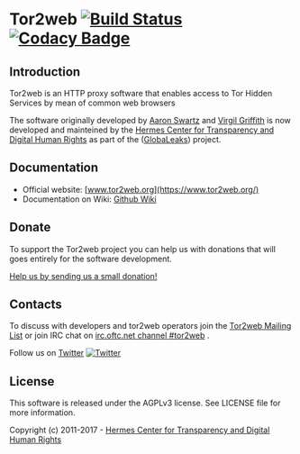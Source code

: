 Tor2web [![Build Status](https://travis-ci.org/globaleaks/Tor2web.svg?branch=master)](https://travis-ci.org/globaleaks/Tor2web) [![Codacy Badge](https://api.codacy.com/project/badge/Grade/9278ba439d154cf783d9a84743b174f4)](https://www.codacy.com/app/GlobaLeaks/Tor2web?utm_source=github.com&amp;utm_medium=referral&amp;utm_content=globaleaks/Tor2web&amp;utm_campaign=Badge_Grade)
==========

## Introduction
Tor2web is an HTTP proxy software that enables access to Tor Hidden Services by mean of common web browsers

The software originally developed by [Aaron Swartz](https://en.wikipedia.org/wiki/Aaron_Swartz) and [Virgil Griffith](https://en.wikipedia.org/wiki/Virgil_Griffith) is now developed and mainteined by the [Hermes Center for Transparency and Digital Human Rights](https://www.hermescenter.org) as part of the ([GlobaLeaks](https://github.com/globaleaks/GlobaLeaks/wiki/)) project.

## Documentation
* Official website: [www.tor2web.org](https://www.tor2web.org/)
* Documentation on Wiki: [Github Wiki](https://github.com/globaleaks/tor2web/wiki)

## Donate
To support the Tor2web project you can help us with donations that will goes entirely for the software development.

[Help us by sending us a small donation!](https://www.hermescenter.org/home/about-mission/support-us/)

## Contacts
To discuss with developers and tor2web operators join the [Tor2web Mailing List](https://lists.ghserv.net/mailman/listinfo/tor2web-talk) or join IRC chat on [irc.oftc.net channel #tor2web](https://webchat.oftc.net/?nick=gl-guest.&channels=tor2web) .

Follow us on [Twitter](https://twitter.com/tor2web) [![Twitter](http://i.imgur.com/wWzX9uB.png)](https://twitter.com/tor2web) 

## License
This software is released under the AGPLv3 license. See LICENSE file for more information.

Copyright (c) 2011-2017 - [Hermes Center for Transparency and Digital Human Rights](https://www.hermescenter.org)
